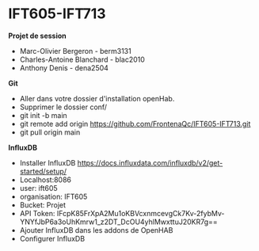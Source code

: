 # IFT605-IFT713

**Projet de session**
- Marc-Olivier Bergeron - berm3131
- Charles-Antoine Blanchard - blac2010
- Anthony Denis - dena2504

**Git**
- Aller dans votre dossier d'installation openHab.
- Supprimer le dossier conf/
- git init -b main
- git remote add origin https://github.com/FrontenaQc/IFT605-IFT713.git
- git pull origin main


**InfluxDB**
- Installer InfluxDB https://docs.influxdata.com/influxdb/v2/get-started/setup/
- Localhost:8086
- user: ift605
- organisation: IFT605
- Bucket: Projet
- API Token: IFcpK85FrXpA2Mu1oKBVcxnmcevgCk7Kv-2fybMv-YNYfJbP6a3oUhKmrw1_z2DT_DcOU4yhlMwxttuJ20KR7g==
- Ajouter InfluxDB dans les addons de OpenHAB
- Configurer InfluxDB 
